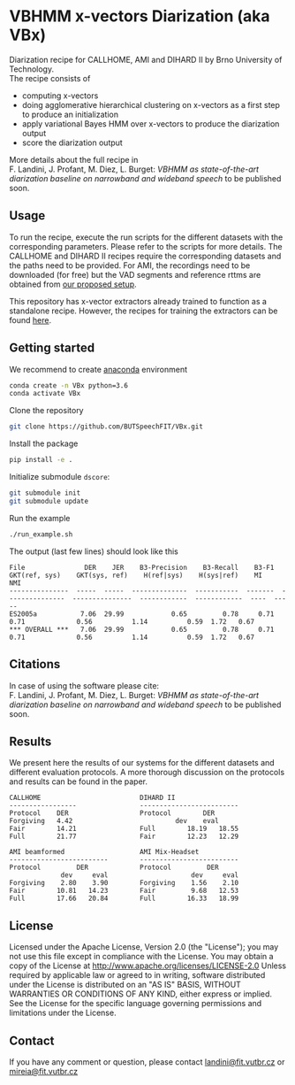 # VBHMM x-vectors Diarization (aka VBx)

Diarization recipe for CALLHOME, AMI and DIHARD II by Brno University of Technology. \
The recipe consists of 
- computing x-vectors
- doing agglomerative hierarchical clustering on x-vectors as a first step to produce an initialization
- apply variational Bayes HMM over x-vectors to produce the diarization output
- score the diarization output

More details about the full recipe in\
F. Landini, J. Profant, M. Diez, L. Burget: *VBHMM as state-of-the-art diarization baseline on narrowband and wideband speech* to be published soon.



## Usage
To run the recipe, execute the run scripts for the different datasets with the corresponding parameters. Please refer to the scripts for more details. The CALLHOME and DIHARD II recipes require the corresponding datasets and the paths need to be provided. For AMI, the recordings need to be downloaded (for free) but the VAD segments and reference rttms are obtained from [our proposed setup](https://github.com/BUTSpeechFIT/AMI-diarization-setup).

This repository has x-vector extractors already trained to function as a standalone recipe. However, the recipes for training the extractors can be found [here](https://github.com/phonexiaresearch/VBx-training-recipe).



## Getting started
We recommend to create [anaconda](https://www.anaconda.com/) environment
```bash
conda create -n VBx python=3.6
conda activate VBx
```
Clone the repository
```bash
git clone https://github.com/BUTSpeechFIT/VBx.git
```
Install the package
```bash
pip install -e .
```
Initialize submodule `dscore`:
```bash
git submodule init
git submodule update
```
Run the example
```bash
./run_example.sh
```
The output (last few lines) should look like this
```
File               DER    JER    B3-Precision    B3-Recall    B3-F1    GKT(ref, sys)    GKT(sys, ref)    H(ref|sys)    H(sys|ref)    MI    NMI
---------------  -----  -----  --------------  -----------  -------  ---------------  ---------------  ------------  ------------  ----  -----
ES2005a           7.06  29.99            0.65         0.78     0.71             0.71             0.56          1.14          0.59  1.72   0.67
*** OVERALL ***   7.06  29.99            0.65         0.78     0.71             0.71             0.56          1.14          0.59  1.72   0.67
```


## Citations
In case of using the software please cite:\
F. Landini, J. Profant, M. Diez, L. Burget: *VBHMM as state-of-the-art diarization baseline on narrowband and wideband speech* to be published soon.



## Results
We present here the results of our systems for the different datasets and different evaluation protocols. A more thorough discussion on the protocols and results can be found in the paper.

```
CALLHOME                         DIHARD II
-----------------                -------------------------
Protocol    DER                  Protocol        DER
Forgiving   4.42	                      dev    eval
Fair        14.21                Full        18.19   18.55
Full        21.77                Fair        12.23   12.29

AMI beamformed                   AMI Mix-Headset
-------------------------        -------------------------
Protocol         DER             Protocol         DER 
             dev     eval                     dev     eval
Forgiving    2.80    3.90        Forgiving    1.56    2.10
Fair        10.81   14.23        Fair         9.68   12.53
Full        17.66   20.84        Full        16.33   18.99
```


## License

Licensed under the Apache License, Version 2.0 (the "License"); you may not use this file except in compliance with the License. You may obtain a copy of the License at http://www.apache.org/licenses/LICENSE-2.0 Unless required by applicable law or agreed to in writing, software distributed under the License is distributed on an "AS IS" BASIS, WITHOUT WARRANTIES OR CONDITIONS OF ANY KIND, either express or implied. See the License for the specific language governing permissions and limitations under the License.



## Contact
If you have any comment or question, please contact landini@fit.vutbr.cz or mireia@fit.vutbr.cz

